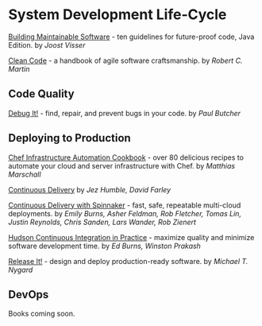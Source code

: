 # System Development Life-Cycle

[Building Maintainable Software](https://files.dax.one/read/tech-books/B/building-maintainable-software.pdf) - ten guidelines for future-proof code, Java Edition. by _Joost Visser_

[Clean Code](https://files.dax.one/read/tech-books/C/clean-code.pdf) - a handbook of agile software craftsmanship. by _Robert C. Martin_



## Code Quality

[Debug It!](https://files.dax.one/read/tech-books/D/debug-it.pdf) - find, repair, and prevent bugs in your code. by _Paul Butcher_



## Deploying to Production

[Chef Infrastructure Automation Cookbook](https://files.dax.one/read/tech-books/C/chef-infrastructure-automation-cookbook.pdf) - over 80 delicious recipes to automate your cloud and server infrastructure with Chef. by _Matthias Marschall_

[Continuous Delivery](https://files.dax.one/read/tech-books/C/continuous-delivery.pdf) by _Jez Humble, David Farley_

[Continuous Delivery with Spinnaker](https://files.dax.one/read/tech-books/C/continuous-delivery-with-spinnaker.pdf) - fast, safe, repeatable multi-cloud deployments. by _Emily Burns, Asher Feldman, Rob Fletcher, Tomas Lin, Justin Reynolds, Chris Sanden, Lars Wander, Rob Zienert_

[Hudson Continuous Integration in Practice](https://files.dax.one/read/tech-books/H/hudson-continuous-integration-in-practice.pdf) - maximize quality and minimize software development time. by _Ed Burns, Winston Prakash_

[Release It!](https://files.dax.one/read/tech-books/R/release-it.pdf) - design and deploy production-ready software. by _Michael T. Nygard_

## DevOps

Books coming soon.
